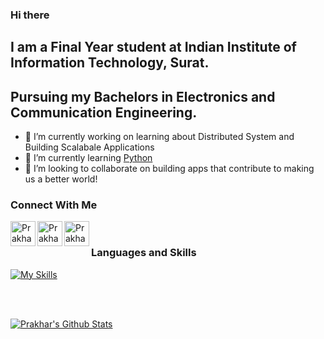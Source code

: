 ### Hi there 

## I am a Final Year student at Indian Institute of Information Technology, Surat.
## Pursuing my Bachelors in Electronics and Communication Engineering.

- 🔭 I’m currently working on learning about Distributed System and Building Scalabale Applications
- 🌱 I’m currently learning [Python](https://www.python.org/)
- 👯 I’m looking to collaborate on building apps that contribute to making us a better world!



### Connect With Me

 [<img align="left" alt="Prakhar Ojha | LinkedIn" width="40px" src="https://img.icons8.com/color/344/linkedin-circled--v2.png" />](https://www.linkedin.com/in/prakhar-ojha/)
 [<img align="left" alt="Prakhar Ojha | Stackoverflow" width="40px" src="https://img.icons8.com/color-glass/344/stackoverflow.png" />](https://stackoverflow.com/users/8704817/prakhar)
 [<img align="left" alt="Prakhar Ojha | LeetCode" width="40px" src="https://img.icons8.com/external-tal-revivo-shadow-tal-revivo/344/external-level-up-your-coding-skills-and-quickly-land-a-job-logo-shadow-tal-revivo.png" />](https://leetcode.com/prakhar427/)
 
 <br />
 
 ### Languages and Skills
 


 [![My Skills](https://skillicons.dev/icons?i=python,flask,java,mongodb,rust,react,nodejs,solidity,cpp,postgres,ts,wasm)](https://skillicons.dev)
 
 <br />
 <br />
 
 [![Prakhar's Github Stats](https://github-readme-stats.vercel.app/api?username=prakhar728&show_icons=true&theme=tokyonight)](https://github.com/prakhar728/github-readme-stats)
 
 

